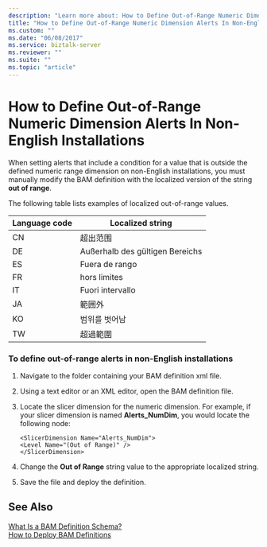 ```yaml
---
description: "Learn more about: How to Define Out-of-Range Numeric Dimension Alerts In Non-English Installations"
title: "How to Define Out-of-Range Numeric Dimension Alerts In Non-English Installations"
ms.custom: ""
ms.date: "06/08/2017"
ms.service: biztalk-server
ms.reviewer: ""
ms.suite: ""
ms.topic: "article"
---
```

# How to Define Out-of-Range Numeric Dimension Alerts In Non-English Installations
When setting alerts that include a condition for a value that is outside the defined numeric range dimension on non-English installations, you must manually modify the BAM definition with the localized version of the string **out of range**.  
  
 The following table lists examples of localized out-of-range values.  
  
|Language code|Localized string|  
|-------------------|----------------------|  
|CN|超出范围|  
|DE|Außerhalb des gültigen Bereichs|  
|ES|Fuera de rango|  
|FR|hors limites|  
|IT|Fuori intervallo|  
|JA|範囲外|  
|KO|범위를 벗어남|  
|TW|超過範圍|  
  
### To define out-of-range alerts in non-English installations  
  
1.  Navigate to the folder containing your BAM definition xml file.  
  
2.  Using a text editor or an XML editor, open the BAM definition file.  
  
3.  Locate the slicer dimension for the numeric dimension. For example, if your slicer dimension is named **Alerts_NumDim**, you would locate the following node:  
  
    ```  
    <SlicerDimension Name="Alerts_NumDim">  
    <Level Name="(Out of Range)" />  
    </SlicerDimension>  
    ```  
  
4.  Change the **Out of Range** string value to the appropriate localized string.  
  
5.  Save the file and deploy the definition.  
  
## See Also  
 [What Is a BAM Definition Schema?](../core/what-is-a-bam-definition-schema.md)   
 [How to Deploy BAM Definitions](../core/how-to-deploy-bam-definitions.md)
